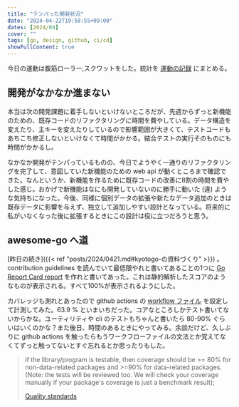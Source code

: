 ```yaml
---
title: "テンパった開発状況"
date: "2024-04-22T19:58:55+09:00"
dates: [2024/04]
cover: ""
tags: [go, design, github, ci/cd]
showFullContent: true
---
```


今日の運動は腹筋ローラー,スクワットをした。統計を [運動の記録](https://docs.google.com/spreadsheets/d/1bg85QtM-LciUgey8I79uI7vW2PEwsP6TVdeIRVkACBg/edit?usp=sharing) にまとめる。

## 開発がなかなか進まない

本当は次の開発課題に着手しないといけないところだが、先週からずっと新機能のための、既存コードのリファクタリングに時間を費やしている。データ構造を変えたり、主キーを変えたりしているので影響範囲が大きくて、テストコードもあちこち修正しないといけなくて時間がかかる。結合テストの実行そのものにも時間がかかるし。

なかなか開発がテンパっているものの、今日でようやく一通りのリファクタリングを完了して、意図していた新機能のための web api が動くところまで確認できた。なんというか、新機能を作るために既存コードの改善に8割の時間を費やした感じ。おかげで新機能はなにも開発していないのに勝手に動いた (違) ような気持ちになった。今後、同様に個別データの拡張や新たなデータ追加のときは既存データに影響を与えず、独立して追加しやすい設計となっている。将来的に私がいなくなった後に拡張するときにこの設計は役に立つだろうと思う。

## awesome-go へ道

[昨日の続き]({{< ref "posts/2024/0421.md#kyotogo-の資料づくり" >}}) 。contribution guidelines を読んでいて最低限やれと書いてあることの1つに [Go Report Card report](https://goreportcard.com/report/github.com/kazamori/orderedmap) を作れと書いてあった。これは静的解析したスコアのようなものが表示される。すべて100%が表示されるようにした。

カバレッジも測れとあったので github actions の [workflow ファイル](https://github.com/kazamori/orderedmap/blob/main/.github/workflows/go.yml) を設定して計測してみた。63.9 % といまいちだった。コアなところしかテスト書いてないからかな。ユーティリティや cli のテストもちゃんと書いたら 80-90% ぐらいはいくのかな？また後日、時間のあるときにやってみる。余談だけど、久しぶりに github actions を触ったらもうワークフローファイルの文法とか覚えてなくてずっと触ってないとすぐ忘れるとか思ったりもした。

> if the library/program is testable, then coverage should be >= 80% for non-data-related packages and >=90% for data-related packages. (Note: the tests will be reviewed too. We will check your coverage manually if your package's coverage is just a benchmark result);
> 
> [Quality standards](https://github.com/avelino/awesome-go/blob/main/CONTRIBUTING.md#quality-standards)
